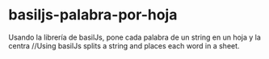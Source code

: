 basiljs-palabra-por-hoja
==================

Usando la librería de basilJs, pone cada palabra de un string en un hoja y la centra //Using basilJs splits a string and places each word in a sheet.